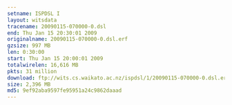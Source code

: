 ```yaml
---
setname: ISPDSL I
layout: witsdata
tracename: 20090115-070000-0.dsl
end: Thu Jan 15 20:30:01 2009
originalname: 20090115-070000-0.dsl.erf
gzsize: 997 MB
len: 0:30:00
start: Thu Jan 15 20:00:01 2009
totalwirelen: 16,616 MB
pkts: 31 million
download: ftp://wits.cs.waikato.ac.nz/ispdsl/1/20090115-070000-0.dsl.erf.gz
size: 2,396 MB
md5: 9ef92aba9597fe95951a24c9862daaad
---
```

